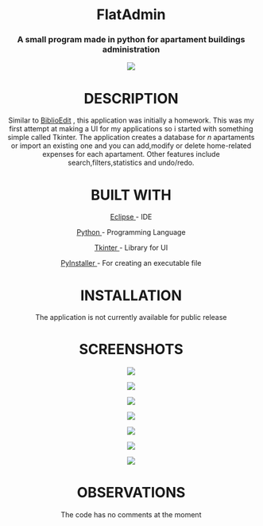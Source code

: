 <h1 align="center">FlatAdmin</h1>

<h3 align="center"> A small program made in python for apartament buildings administration</h3>
<p align="center">
  <img  src="https://i.imgur.com/yOSaJ9I.png">
</p>
<h1 align="center">DESCRIPTION</h1>
<p align="center">Similar to <a href="https://github.com/seba40/BiblioEdit">BiblioEdit</a> , this application was initially a homework.
This was my first attempt at making a UI for my applications so i started with something simple called Tkinter. The application creates a database for <i>n</i> apartaments or import an existing one and you can add,modify or delete home-related expenses for each apartament.
Other features include search,filters,statistics and undo/redo.</p>
<h1 align="center">BUILT WITH</h1>
 <p align="center">  <a href="http://www.eclipse.org/downloads/eclipse-packages/">Eclipse </a>- IDE</p>
 <p align="center" >  <a href="https://www.python.org/">Python </a>- Programming Language</p>
 <p align="center"> <a href="https://wiki.python.org/moin/TkInter">Tkinter </a>- Library for UI</p>
 <p align="center"><a href="http://www.pyinstaller.org/">PyInstaller </a>- For creating an executable file</p>



<h1 align="center">INSTALLATION</h1>
<p align="center">The application is not currently available for public release</p>
<h1 align="center">SCREENSHOTS</h1>
<p align="center"><img src="https://i.imgur.com/m0wekhK.png" align="center"></p>
<p align="center"><img src="https://i.imgur.com/fj1klPJ.png" align="center"></p>
<p align="center"><img src="https://i.imgur.com/KefTiop.png" align="center"></p>
<p align="center"><img src="https://i.imgur.com/8nLyQ7Q.png" align="center"></p>
<p align="center"><img src="https://i.imgur.com/uAGFzHh.png" align="center"></p>
<p align="center"><img src="https://i.imgur.com/IFyDCdI.png" align="center"></p>
<p align="center"><img src="https://i.imgur.com/2mC3kLu.png" align="center"></p>


<h1 align="center">OBSERVATIONS</h1>
<p align="center">The code has no comments at the moment</p>







